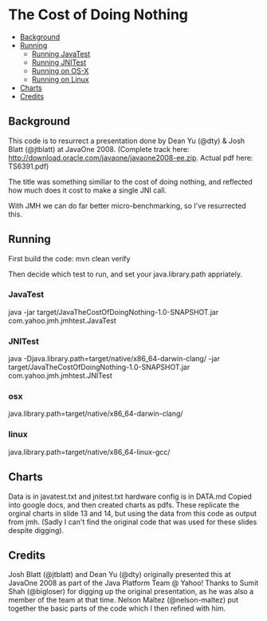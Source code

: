 The Cost of Doing Nothing
================

*   [Background](#Background)
*   [Running](#Running)
    *   [Running JavaTest](#JavaTest)
    *   [Running JNITest](#JNITest)
    *   [Running on OS-X](#osx)
    *   [Running on Linux](#linux)
*   [Charts](#Charts)
*   [Credits](#Credits)

<h2 id="Background">Background</h2>

This code is to resurrect a presentation done by Dean Yu (@dty) & Josh Blatt (@jtblatt) at JavaOne 2008.
(Complete track here: http://download.oracle.com/javaone/javaone2008-ee.zip.  Actual pdf here: TS6391.pdf)

The title was something similiar to the cost of doing nothing, and reflected how much does 
it cost to make a single JNI call.

With JMH we can do far better micro-benchmarking, so I've resurrected this.

<h2 id="Running">Running</h2>
First build the code: 
	mvn clean verify

Then decide which test to run, and set your java.library.path appriately.


<h3 id="JavaTest">JavaTest</h3>
	java -jar target/JavaTheCostOfDoingNothing-1.0-SNAPSHOT.jar com.yahoo.jmh.jmhtest.JavaTest 

<h3 id="JNITest">JNITest</h3>
	java -Djava.library.path=target/native/x86_64-darwin-clang/ -jar target/JavaTheCostOfDoingNothing-1.0-SNAPSHOT.jar com.yahoo.jmh.jmhtest.JNITest 

<h3 id="osx">osx</h3>
	java.library.path=target/native/x86_64-darwin-clang/

<h3 id="linux">linux</h3>
	java.library.path=target/native/x86_64-linux-gcc/

<h2 id="Charts">Charts</h2>
Data is in javatest.txt and jnitest.txt
hardware config is in DATA.md
Copied into google docs, and then created charts as pdfs.
These replicate the orginal charts in slide 13 and 14, but using the data from this code as output from jmh.
(Sadly I can't find the original code that was used for these slides despite digging).

<h2 id="Credits">Credits</h2>
Josh Blatt (@jtblatt) and Dean Yu (@dty) originally presented this at JavaOne 2008 as part of the Java Platform Team @ Yahoo!
Thanks to Sumit Shah (@bigloser) for digging up the original presentation, as he was also a member of the team at that time.
Nelson Maltez (@nelson-maltez) put together the basic parts of the code which I then refined with him.